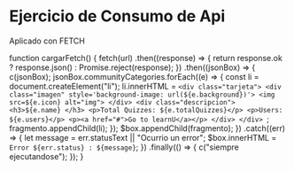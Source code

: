 # Ejercicio de Consumo de Api 

Aplicado con FETCH

function cargarFetch() {
  fetch(url)
    .then((response) => {
      return response.ok ? response.json() : Promise.reject(response);
    })
    .then((jsonBox) => {
      c(jsonBox);
      jsonBox.communityCategories.forEach((e) => {
        const li = document.createElement("li");
        li.innerHTML = `<div class="tarjeta">
                            <div class="imagen" style='background-image: url(${e.background})'>
                              <img src=${e.icon} alt="img">
                            </div>
                            <div class="descripcion">
                              <h3>${e.name} </h3>
                              <p>Total Quizzes: ${e.totalQuizzes}</p>
                              <p>Users: ${e.users}</p>
                              <p><a href="#">Go to learnU</a></p>
                            </div>
                          </div> `;
        fragmento.appendChild(li);
      });
      $box.appendChild(fragmento);
    })
    .catch((err) => {
      let message = err.statusText || "Ocurrio un error";
      $box.innerHTML = `Error ${err.status} : ${message}`;
    })
    .finally(() => {
      c("siempre ejecutandose");
    });
}
